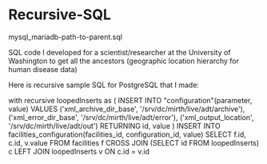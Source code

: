 # Recursive-SQL

mysql_mariadb-path-to-parent.sql
&nbsp;

SQL code I developed for a scientist/researcher at the University of Washington to get all the ancestors (geographic location hierarchy for human disease data) 


Here is recursive sample SQL for PostgreSQL that I made:

with recursive loopedInserts as (
    INSERT INTO "configuration"(parameter, value)
    VALUES
    	('xml_archive_dir_base', '/srv/dc/mirth/live/adt/archive'),
	    ('xml_error_dir_base', '/srv/dc/mirth/live/adt/error'),
	    ('xml_output_location', '/srv/dc/mirth/live/adt/out')
    RETURNING id, value
)
INSERT INTO facilities_configuration(facilities_id, configuration_id, value)
    SELECT f.id, c.id, v.value 
    FROM facilities f 
    CROSS JOIN (SELECT id FROM loopedInserts) c
    LEFT JOIN loopedInserts v ON c.id = v.id
